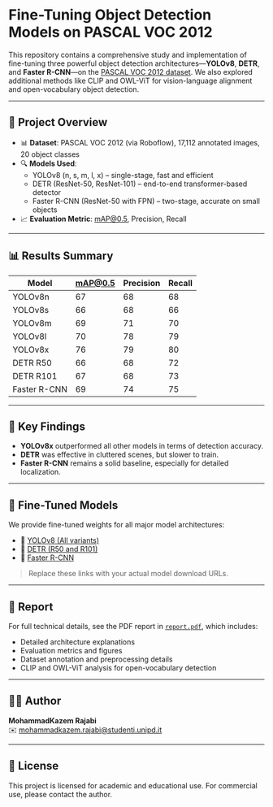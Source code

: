 # Fine-Tuning Object Detection Models on PASCAL VOC 2012

This repository contains a comprehensive study and implementation of fine-tuning three powerful object detection architectures—**YOLOv8**, **DETR**, and **Faster R-CNN**—on the [PASCAL VOC 2012 dataset](https://universe.roboflow.com/jacob-solawetz/pascal-voc-2012/dataset/13). We also explored additional methods like CLIP and OWL-ViT for vision-language alignment and open-vocabulary object detection.

---

## 📌 Project Overview

- 📊 **Dataset**: PASCAL VOC 2012 (via Roboflow), 17,112 annotated images, 20 object classes  
- 🔍 **Models Used**:  
  - YOLOv8 (n, s, m, l, x) – single-stage, fast and efficient  
  - DETR (ResNet-50, ResNet-101) – end-to-end transformer-based detector  
  - Faster R-CNN (ResNet-50 with FPN) – two-stage, accurate on small objects  
- 📈 **Evaluation Metric**: mAP@0.5, Precision, Recall

---

## 📊 Results Summary

| Model           | mAP@0.5 | Precision | Recall |
|----------------|---------|-----------|--------|
| YOLOv8n        | 67      | 68        | 68     |
| YOLOv8s        | 66      | 68        | 66     |
| YOLOv8m        | 69      | 71        | 70     |
| YOLOv8l        | 70      | 78        | 79     |
| YOLOv8x        | 76      | 79        | 80     |
| DETR R50       | 66      | 68        | 72     |
| DETR R101      | 67      | 68        | 73     |
| Faster R-CNN   | 69      | 74        | 75     |

---

## 🧠 Key Findings

- **YOLOv8x** outperformed all other models in terms of detection accuracy.
- **DETR** was effective in cluttered scenes, but slower to train.
- **Faster R-CNN** remains a solid baseline, especially for detailed localization.

---

## 🧪 Fine-Tuned Models

We provide fine-tuned weights for all major model architectures:

- 🔗 [YOLOv8 (All variants)](https://example.com/yolo-models](https://www.dropbox.com/scl/fi/jpbedyfmg4w5hipksw15o/8mwithoutbest.pt?rlkey=tdpx00ije3p2z1vxi57i306oj&st=myvk0183&dl=0))
- 🔗 [DETR (R50 and R101)](https://example.com/detr-models](https://www.dropbox.com/scl/fi/jpbedyfmg4w5hipksw15o/8mwithoutbest.pt?rlkey=tdpx00ije3p2z1vxi57i306oj&st=myvk0183&dl=0))
- 🔗 [Faster R-CNN](https://example.com/fasterrcnn-models](https://www.dropbox.com/scl/fi/jpbedyfmg4w5hipksw15o/8mwithoutbest.pt?rlkey=tdpx00ije3p2z1vxi57i306oj&st=myvk0183&dl=0))


> Replace these links with your actual model download URLs.

---

## 📄 Report

For full technical details, see the PDF report in [`report.pdf`](./report.pdf), which includes:

- Detailed architecture explanations
- Evaluation metrics and figures
- Dataset annotation and preprocessing details
- CLIP and OWL-ViT analysis for open-vocabulary detection

---

## 🧑‍💻 Author

**MohammadKazem Rajabi**  
✉️ mohammadkazem.rajabi@studenti.unipd.it

---

## 📜 License

This project is licensed for academic and educational use. For commercial use, please contact the author.
